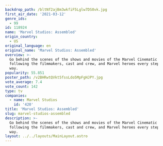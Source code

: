 ```yaml
---
backdrop_path: /bltNf2ajBm3wkfiF5Lglw7DS0vk.jpg
first_air_date: '2021-03-12'
genre_ids:
  - 99
id: 118924
name: 'Marvel Studios: Assembled'
origin_country:
  - US
original_language: en
original_name: 'Marvel Studios: Assembled'
overview: >-
  Go behind the scenes of the shows and movies of the Marvel Cinematic Universe,
  following the filmmakers, cast and crew, and Marvel heroes every step of the
  way.
popularity: 55.851
poster_path: /v2BHRwtQVkt5fssLdo5MpFgHJPY.jpg
vote_average: 7.4
vote_count: 142
type: tv
companies:
  - name: Marvel Studios
    id: '420'
title: 'Marvel Studios: Assembled'
slug: marvel-studios-assembled
description: >-
  Go behind the scenes of the shows and movies of the Marvel Cinematic Universe,
  following the filmmakers, cast and crew, and Marvel heroes every step of the
  way.
layout: ../../layouts/MainLayout.astro
---
```


